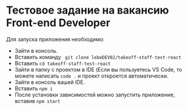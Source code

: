 # Тестовое задание на вакансию Front-end Developer

Для запуска приложения необходимо:

- Зайти в консоль.
- Вставить команду ``` git clone lebeDEV02/takeoff-staff-test-react```
- Вставить ```cd takeoff-staff-test-react```
- Зайти в папку с проектом в IDE (Если вы пользуетесь VS Code, то можете написать ```code .``` и проект откроется автоматически.
- Зайти в консоль вашей IDE.
- Вставить ```npm i```
- После установки зависимостей можно запустить приложение, вставив ```npm start```
